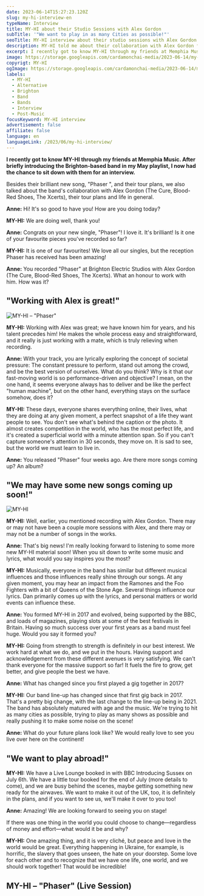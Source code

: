 ```yaml
---
date: 2023-06-14T15:27:23.120Z
slug: my-hi-interview-en
typeName: Interview
title: MY-HI about their Studio Sessions with Alex Gordon
subTitle: '"We want to play in as many Cities as possible!"'
seoTitle: MY-HI interview about their studio sessions with Alex Gordon
description: MY-HI told me about their collaboration with Alex Gordon for their new songs. Please enjoy my interview!
excerpt: I recently got to know MY-HI through my friends at Memphia Music. After briefly introducing the Brighton-based band in my May playlist, I now had the chance to sit down with them for an interview.
image: https://storage.googleapis.com/cardamonchai-media/2023-06-14/my-hi-band-1-jpg-imagine-080808_272f3a_1024_768/640.webp
copyrigt: MY-HI
ogImage: https://storage.googleapis.com/cardamonchai-media/2023-06-14/my-hi-og-jpg-imagine-080808_2d333d_1200_628/640.webp
labels:
  - MY-HI
  - Alternative
  - Brighton
  - Band
  - Bands
  - Interview
  - Post-Music
focusKeyword: MY-HI interview
advertisement: false
affiliate: false
language: en
languageLink: /2023/06/my-hi-interview/
---
```

**I recently got to know MY-HI through my friends at Memphia Music. After briefly introducing the Brighton-based band in my May playlist, I now had the chance to sit down with them for an interview.**

Besides their brilliant new song, "Phaser ", and their tour plans, we also talked about the band's collaboration with Alex Gordon (The Cure, Blood-Red Shoes, The Xcerts), their tour plans and life in general.

**Anne:** Hi! It's so good to have you! How are you doing today?

**MY-HI:** We are doing well, thank you!

**Anne:** Congrats on your new single, "Phaser"! I love it. It's brilliant! Is it one of your favourite pieces you've recorded so far?

**MY-HI:** It is one of our favourites! We love all our singles, but the reception Phaser has received has been amazing!

**Anne:** You recorded "Phaser" at Brighton Electric Studios with Alex Gordon (The Cure, Blood-Red Shoes, The Xcerts). What an honour to work with him. How was it?

## "Working with Alex is great!"

![MY-HI – "Phaser"](https://storage.googleapis.com/cardamonchai-media/2023-06-14/my-hi-jpeg-imagine-080808_4a3e38_1000_1000/640.webp "MY-HI – \"Phaser\"")

**MY-HI:** Working with Alex was great; we have known him for years, and his talent precedes him! He makes the whole process easy and straightforward, and it really is just working with a mate, which is truly relieving when recording.

**Anne:** With your track, you are lyrically exploring the concept of societal pressure: The constant pressure to perform, stand out among the crowd, and be the best version of ourselves. What do you think? Why is it that our fast-moving world is so performance-driven and objective? I mean, on the one hand, it seems everyone always has to deliver and be like the perfect "human machine", but on the other hand, everything stays on the surface somehow, does it?

**MY-HI:** These days, everyone shares everything online, their lives, what they are doing at any given moment, a perfect snapshot of a life they want people to see. You don't see what's behind the caption or the photo. It almost creates competition in the world, who has the most perfect life, and it's created a superficial world with a minute attention span. So if you can't capture someone's attention in 30 seconds, they move on. It is sad to see, but the world we must learn to live in.

**Anne:** You released "Phaser" four weeks ago. Are there more songs coming up? An album?

## "We may have some new songs coming up soon!"

![MY-HI](https://storage.googleapis.com/cardamonchai-media/2023-06-14/my-hi-band-2-1-jpg-imagine-080808_333a35_1024_768/640.webp "MY-HI")

**MY-HI:** Well, earlier, you mentioned recording with Alex Gordon. There may or may not have been a couple more sessions with Alex, and there may or may not be a number of songs in the works.

**Anne:** That's big news! I'm really looking forward to listening to some more new MY-HI material soon! When you sit down to write some music and lyrics, what would you say inspires you the most?

**MY-HI:** Musically, everyone in the band has similar but different musical influences and those influences really shine through our songs. At any given moment, you may hear an impact from the Ramones and the Foo Fighters with a bit of Queens of the Stone Age. Several things influence our lyrics. Dan primarily comes up with the lyrics, and personal matters or world events can influence these.

**Anne:** You formed MY-HI in 2017 and evolved, being supported by the BBC, and loads of magazines, playing slots at some of the best festivals in Britain. Having so much success over your first years as a band must feel huge. Would you say it formed you?

**MY-HI:** Going from strength to strength is definitely in our best interest. We work hard at what we do, and we put in the hours. Having support and acknowledgement from these different avenues is very satisfying. We can't thank everyone for the massive support so far! It fuels the fire to grow, get better, and give people the best we have.

**Anne:** What has changed since you first played a gig together in 2017?

**MY-HI:** Our band line-up has changed since that first gig back in 2017. That's a pretty big change, with the last change to the line-up being in 2021. The band has absolutely matured with age and the music. We're trying to hit as many cities as possible, trying to play as many shows as possible and really pushing it to make some noise on the scene!

**Anne:** What do your future plans look like? We would really love to see you live over here on the continent!

## "We want to play abroad!"

**MY-HI:** We have a Live Lounge booked in with BBC Introducing Sussex on July 6th. We have a little tour booked for the end of July (more details to come), and we are busy behind the scenes, maybe getting something new ready for the airwaves. We want to make it out of the UK, too, it is definitely in the plans, and if you want to see us, we'll make it over to you too!

**Anne:** Amazing! We are looking forward to seeing you on stage!

If there was one thing in the world you could choose to change—regardless of money and effort—what would it be and why?

**MY-HI:** One amazing thing, and it is very cliché, but peace and love in the world would be great. Everything happening in Ukraine, for example, is horrific, the slavery that goes unseen, the hate on your doorstep. Some love for each other and to recognize that we have one life, one world, and we should work together! That would be incredible!

## MY-HI – "Phaser" (Live Session)

<YouTube id="DdacsoNPnP0" />